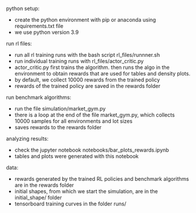 python setup:
- create the python environment with pip or anaconda using requirements.txt file 
- we use python version 3.9

run rl files:
- run all rl training runs with the bash script rl_files/runnner.sh 
- run individual training runs with rl_files/actor_critic.py
- actor_critic.py first trains the algorithm. then runs the algo in the environment to obtain rewards that are used for tables and density plots.
- by default, we collect 10000 rewards from the trained policy
- rewards of the trained policy are saved in the rewards folder 

run benchmark algorithms:
- run the file simulation/market_gym.py 
- there is a loop at the end of the file market_gym.py, which collects 10000 samples for all environments and lot sizes
- saves rewards to the rewards folder 

analyzing results:
- check the jupyter notebook notebooks/bar_plots_rewards.ipynb
- tables and plots were generated with this notebook 

data:
- rewards generated by the trained RL policies and benchmark algorithms are in the rewards folder 
- initial shapes, from which we start the simulation, are in the initial_shape/ folder
- tensorboard training curves in the folder runs/